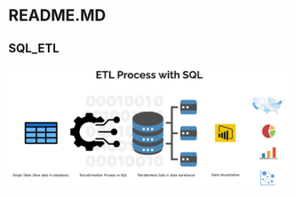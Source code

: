 # README.MD
## SQL_ETL
![pyspark-logo](https://github.com/data-engineer-sk/SQL_ETL/blob/main/ETL%20Process%20by%20SQL.png) 
